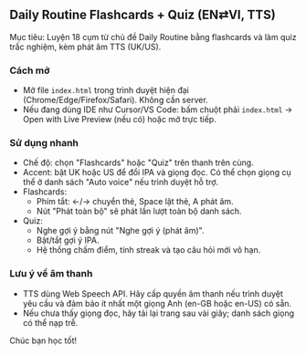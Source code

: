 ## Daily Routine Flashcards + Quiz (EN⇄VI, TTS)

Mục tiêu: Luyện 18 cụm từ chủ đề Daily Routine bằng flashcards và làm quiz trắc nghiệm, kèm phát âm TTS (UK/US).

### Cách mở
- Mở file `index.html` trong trình duyệt hiện đại (Chrome/Edge/Firefox/Safari). Không cần server.
- Nếu đang dùng IDE như Cursor/VS Code: bấm chuột phải `index.html` → Open with Live Preview (nếu có) hoặc mở trực tiếp.

### Sử dụng nhanh
- Chế độ: chọn "Flashcards" hoặc "Quiz" trên thanh trên cùng.
- Accent: bật UK hoặc US để đổi IPA và giọng đọc. Có thể chọn giọng cụ thể ở danh sách "Auto voice" nếu trình duyệt hỗ trợ.
- Flashcards:
  - Phím tắt: ←/→ chuyển thẻ, Space lật thẻ, A phát âm.
  - Nút "Phát toàn bộ" sẽ phát lần lượt toàn bộ danh sách.
- Quiz:
  - Nghe gợi ý bằng nút "Nghe gợi ý (phát âm)".
  - Bật/tắt gợi ý IPA.
  - Hệ thống chấm điểm, tính streak và tạo câu hỏi mới vô hạn.

### Lưu ý về âm thanh
- TTS dùng Web Speech API. Hãy cấp quyền âm thanh nếu trình duyệt yêu cầu và đảm bảo ít nhất một giọng Anh (en-GB hoặc en-US) có sẵn.
- Nếu chưa thấy giọng đọc, hãy tải lại trang sau vài giây; danh sách giọng có thể nạp trễ.

Chúc bạn học tốt!

